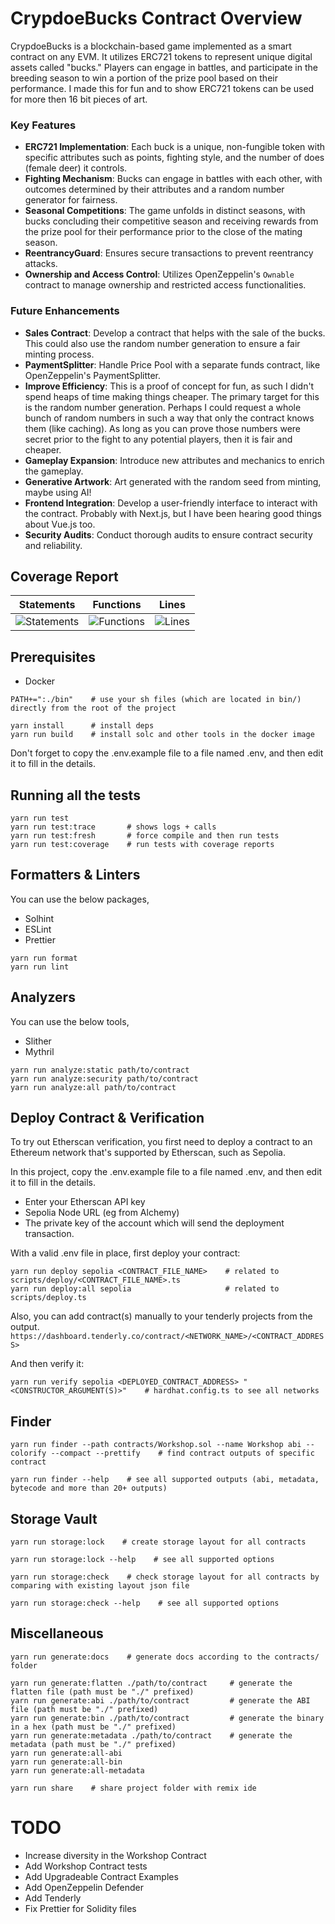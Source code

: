 # CrypdoeBucks Contract Overview

CrypdoeBucks is a blockchain-based game implemented as a smart contract on any EVM. It utilizes ERC721 tokens to represent unique digital assets called "bucks." Players can engage in battles, and participate in the breeding season to win a portion of the prize pool based on their performance. I made this for fun and to show ERC721 tokens can be used for more then 16 bit pieces of art.

### Key Features

- **ERC721 Implementation**: Each buck is a unique, non-fungible token with specific attributes such as points, fighting style, and the number of does (female deer) it controls.
- **Fighting Mechanism**: Bucks can engage in battles with each other, with outcomes determined by their attributes and a random number generator for fairness.
- **Seasonal Competitions**: The game unfolds in distinct seasons, with bucks concluding their competitive season and receiving rewards from the prize pool for their performance prior to the close of the mating season.
- **ReentrancyGuard**: Ensures secure transactions to prevent reentrancy attacks.
- **Ownership and Access Control**: Utilizes OpenZeppelin's `Ownable` contract to manage ownership and restricted access functionalities.

### Future Enhancements

- **Sales Contract**: Develop a contract that helps with the sale of the bucks. This could also use the random number generation to ensure a fair minting process.
- **PaymentSplitter**: Handle Price Pool with a separate funds contract, like OpenZeppelin's PaymentSplitter.
- **Improve Efficiency**: This is a proof of concept for fun, as such I didn't spend heaps of time making things cheaper. The primary target for this is the random number generation. Perhaps I could request a whole bunch of random numbers in such a way that only the contract knows them (like caching). As long as you can prove those numbers were secret prior to the fight to any potential players, then it is fair and cheaper.
- **Gameplay Expansion**: Introduce new attributes and mechanics to enrich the gameplay.
- **Generative Artwork**: Art generated with the random seed from minting, maybe using AI!
- **Frontend Integration**: Develop a user-friendly interface to interact with the contract. Probably with Next.js, but I have been hearing good things about Vue.js too.
- **Security Audits**: Conduct thorough audits to ensure contract security and reliability.

## Coverage Report

| Statements                                                                               | Functions                                                                              | Lines                                                                          |
| ---------------------------------------------------------------------------------------- | -------------------------------------------------------------------------------------- | ------------------------------------------------------------------------------ |
| ![Statements](https://img.shields.io/badge/statements-100%25-brightgreen.svg?style=flat) | ![Functions](https://img.shields.io/badge/functions-100%25-brightgreen.svg?style=flat) | ![Lines](https://img.shields.io/badge/lines-100%25-brightgreen.svg?style=flat) |

## Prerequisites

- Docker

```shell
PATH+=":./bin"    # use your sh files (which are located in bin/) directly from the root of the project
```

```shell
yarn install      # install deps
yarn run build    # install solc and other tools in the docker image
```

Don't forget to copy the .env.example file to a file named .env, and then edit it to fill in the details.

## Running all the tests

```shell
yarn run test
yarn run test:trace       # shows logs + calls
yarn run test:fresh       # force compile and then run tests
yarn run test:coverage    # run tests with coverage reports
```

## Formatters & Linters

You can use the below packages,

- Solhint
- ESLint
- Prettier

```shell
yarn run format
yarn run lint
```

## Analyzers

You can use the below tools,

- Slither
- Mythril

```shell
yarn run analyze:static path/to/contract
yarn run analyze:security path/to/contract
yarn run analyze:all path/to/contract
```

## Deploy Contract & Verification

To try out Etherscan verification, you first need to deploy a contract to an Ethereum network that's supported by Etherscan, such as Sepolia.

In this project, copy the .env.example file to a file named .env, and then edit it to fill in the details.

- Enter your Etherscan API key
- Sepolia Node URL (eg from Alchemy)
- The private key of the account which will send the deployment transaction.

With a valid .env file in place, first deploy your contract:

```shell
yarn run deploy sepolia <CONTRACT_FILE_NAME>    # related to scripts/deploy/<CONTRACT_FILE_NAME>.ts
yarn run deploy:all sepolia                     # related to scripts/deploy.ts
```

Also, you can add contract(s) manually to your tenderly projects from the output.
`https://dashboard.tenderly.co/contract/<NETWORK_NAME>/<CONTRACT_ADDRESS>`

And then verify it:

```shell
yarn run verify sepolia <DEPLOYED_CONTRACT_ADDRESS> "<CONSTRUCTOR_ARGUMENT(S)>"    # hardhat.config.ts to see all networks
```

## Finder

```shell
yarn run finder --path contracts/Workshop.sol --name Workshop abi --colorify --compact --prettify    # find contract outputs of specific contract
```

```shell
yarn run finder --help    # see all supported outputs (abi, metadata, bytecode and more than 20+ outputs)
```

## Storage Vault

```shell
yarn run storage:lock    # create storage layout for all contracts
```

```shell
yarn run storage:lock --help    # see all supported options
```

```shell
yarn run storage:check    # check storage layout for all contracts by comparing with existing layout json file
```

```shell
yarn run storage:check --help    # see all supported options
```

## Miscellaneous

```shell
yarn run generate:docs    # generate docs according to the contracts/ folder
```

```shell
yarn run generate:flatten ./path/to/contract     # generate the flatten file (path must be "./" prefixed)
yarn run generate:abi ./path/to/contract         # generate the ABI file (path must be "./" prefixed)
yarn run generate:bin ./path/to/contract         # generate the binary in a hex (path must be "./" prefixed)
yarn run generate:metadata ./path/to/contract    # generate the metadata (path must be "./" prefixed)
yarn run generate:all-abi
yarn run generate:all-bin
yarn run generate:all-metadata
```

```shell
yarn run share    # share project folder with remix ide
```

# TODO

- Increase diversity in the Workshop Contract
- Add Workshop Contract tests
- Add Upgradeable Contract Examples
- Add OpenZeppelin Defender
- Add Tenderly
- Fix Prettier for Solidity files
